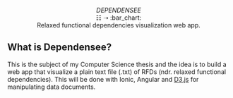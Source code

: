 <p align="center">
  <i>DEPENDENSEE</i>
  <br/><span>&#9783;</span> <span>&#10141;</span> :bar_chart:
  <br/>Relaxed functional dependencies visualization web app.
</p>

## What is Dependensee?
This is the subject of my Computer Science thesis and the idea is to build a web app that visualize a plain text file (.txt) of RFDs (ndr. relaxed functional dependencies). This will be done with Ionic, Angular and [D3.js](https://d3js.org/) for manipulating data documents.
